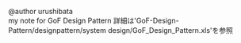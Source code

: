 ﻿@author urushibata<br />
my note for GoF Design Pattern
詳細は'GoF-Design-Pattern/designpattern/system design/GoF_Design_Pattern.xls'を参照
